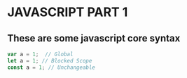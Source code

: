 # JAVASCRIPT PART 1
## These are some javascript core syntax
```javascript
var a = 1;  // Global
let a = 1; // Blocked Scope
const a = 1; // Unchangeable 
```

